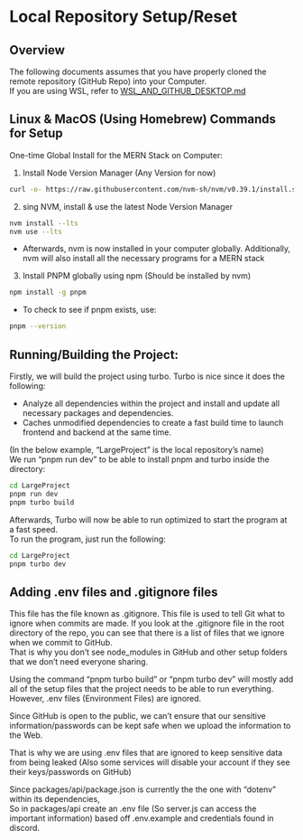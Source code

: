 # Local Repository Setup/Reset

## Overview

The following documents assumes that you have properly cloned the remote repository (GitHub Repo) into your Computer.<br>
If you are using WSL, refer to [WSL_AND_GITHUB_DESKTOP.md](WSL_AND_GITHUB_DESKTOP.md)

## Linux & MacOS (Using Homebrew) Commands for Setup

One-time Global Install for the MERN Stack on Computer:

1. Install Node Version Manager (Any Version for now)

```bash
curl -o- https://raw.githubusercontent.com/nvm-sh/nvm/v0.39.1/install.sh | bash
```

2. sing NVM, install & use the latest Node Version Manager

```bash
nvm install --lts
nvm use --lts
```

- Afterwards, nvm is now installed in your computer globally. Additionally, nvm will also install all the necessary programs for a MERN stack

3. Install PNPM globally using npm (Should be installed by nvm)

```bash
npm install -g pnpm
```

- To check to see if pnpm exists, use:

```bash
pnpm --version
```

## Running/Building the Project:

Firstly, we will build the project using turbo. Turbo is nice since it does the following:

- Analyze all dependencies within the project and install and update all necessary packages and dependencies.
- Caches unmodified dependencies to create a fast build time to launch frontend and backend at the same time.

(In the below example, “LargeProject” is the local repository’s name)<br>
We run “pnpm run dev” to be able to install pnpm and turbo inside the directory:

```bash
cd LargeProject
pnpm run dev
pnpm turbo build
```

Afterwards, Turbo will now be able to run optimized to start the program at a fast speed.<br>
To run the program, just run the following:

```bash
cd LargeProject
pnpm turbo dev
```

## Adding .env files and .gitignore files

This file has the file known as .gitignore. This file is used to tell Git what to ignore when commits are made. If you look at the .gitignore file in the root directory of the repo, you can see that there is a list of files that we ignore when we commit to GitHub.<br>
That is why you don’t see node_modules in GitHub and other setup folders that we don’t need everyone sharing.

Using the command “pnpm turbo build” or “pnpm turbo dev” will mostly add all of the setup files that the project needs to be able to run everything.<br>
However, .env files (Environment Files) are ignored.

Since GitHub is open to the public, we can’t ensure that our sensitive information/passwords can be kept safe when we upload the information to the Web.

That is why we are using .env files that are ignored to keep sensitive data from being leaked (Also some services will disable your account if they see their keys/passwords on GitHub)

Since packages/api/package.json is currently the the one with “dotenv” within its dependencies,<br>
So in packages/api create an .env file (So server.js can access the important information) based off .env.example and credentials found in discord.
